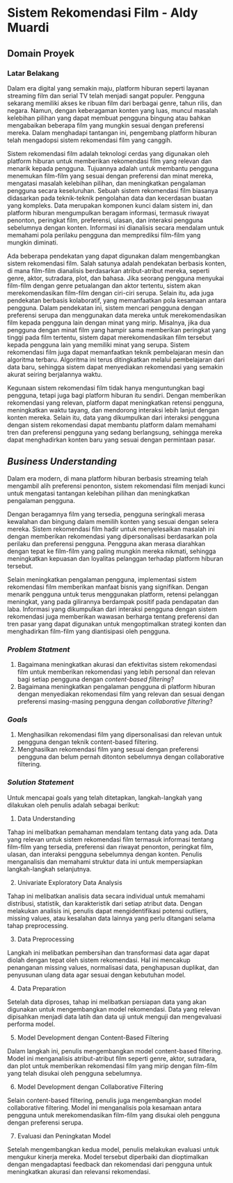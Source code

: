# Sistem Rekomendasi Film - Aldy Muardi
## Domain Proyek
### Latar Belakang

Dalam era digital yang semakin maju, platform hiburan seperti layanan streaming film dan serial TV telah menjadi sangat populer. Pengguna sekarang memiliki akses ke ribuan film dari berbagai genre, tahun rilis, dan negara. Namun, dengan keberagaman konten yang luas, muncul masalah kelebihan pilihan yang dapat membuat pengguna bingung atau bahkan mengabaikan beberapa film yang mungkin sesuai dengan preferensi mereka. Dalam menghadapi tantangan ini, pengembang platform hiburan telah mengadopsi sistem rekomendasi film yang canggih. 

Sistem rekomendasi film adalah teknologi cerdas yang digunakan oleh platform hiburan untuk memberikan rekomendasi film yang relevan dan menarik kepada pengguna. Tujuannya adalah untuk membantu pengguna menemukan film-film yang sesuai dengan preferensi dan minat mereka, mengatasi masalah kelebihan pilihan, dan meningkatkan pengalaman pengguna secara keseluruhan. Sebuah sistem rekomendasi film biasanya didasarkan pada teknik-teknik pengolahan data dan kecerdasan buatan yang kompleks. Data merupakan komponen kunci dalam sistem ini, dan platform hiburan mengumpulkan beragam informasi, termasuk riwayat penonton, peringkat film, preferensi, ulasan, dan interaksi pengguna sebelumnya dengan konten. Informasi ini dianalisis secara mendalam untuk memahami pola perilaku pengguna dan memprediksi film-film yang mungkin diminati.

Ada beberapa pendekatan yang dapat digunakan dalam mengembangkan sistem rekomendasi film. Salah satunya adalah pendekatan berbasis konten, di mana film-film dianalisis berdasarkan atribut-atribut mereka, seperti genre, aktor, sutradara, plot, dan bahasa. Jika seorang pengguna menyukai film-film dengan genre petualangan dan aktor tertentu, sistem akan merekomendasikan film-film dengan ciri-ciri serupa. Selain itu, ada juga pendekatan berbasis kolaboratif, yang memanfaatkan pola kesamaan antara pengguna. Dalam pendekatan ini, sistem mencari pengguna dengan preferensi serupa dan menggunakan data mereka untuk merekomendasikan film kepada pengguna lain dengan minat yang mirip. Misalnya, jika dua pengguna dengan minat film yang hampir sama memberikan peringkat yang tinggi pada film tertentu, sistem dapat merekomendasikan film tersebut kepada pengguna lain yang memiliki minat yang serupa. Sistem rekomendasi film juga dapat memanfaatkan teknik pembelajaran mesin dan algoritma terbaru. Algoritma ini terus ditingkatkan melalui pembelajaran dari data baru, sehingga sistem dapat menyediakan rekomendasi yang semakin akurat seiring berjalannya waktu.

Kegunaan sistem rekomendasi film tidak hanya menguntungkan bagi pengguna, tetapi juga bagi platform hiburan itu sendiri. Dengan memberikan rekomendasi yang relevan, platform dapat meningkatkan retensi pengguna, meningkatkan waktu tayang, dan mendorong interaksi lebih lanjut dengan konten mereka. Selain itu, data yang dikumpulkan dari interaksi pengguna dengan sistem rekomendasi dapat membantu platform dalam memahami tren dan preferensi pengguna yang sedang berlangsung, sehingga mereka dapat menghadirkan konten baru yang sesuai dengan permintaan pasar.

## _Business Understanding_
Dalam era modern, di mana platform hiburan berbasis streaming telah mengambil alih preferensi penonton, sistem rekomendasi film menjadi kunci untuk mengatasi tantangan kelebihan pilihan dan meningkatkan pengalaman pengguna.

Dengan beragamnya film yang tersedia, pengguna seringkali merasa kewalahan dan bingung dalam memilih konten yang sesuai dengan selera mereka. Sistem rekomendasi film hadir untuk menyelesaikan masalah ini dengan memberikan rekomendasi yang dipersonalisasi berdasarkan pola perilaku dan preferensi pengguna. Pengguna akan merasa diarahkan dengan tepat ke film-film yang paling mungkin mereka nikmati, sehingga meningkatkan kepuasan dan loyalitas pelanggan terhadap platform hiburan tersebut.

Selain meningkatkan pengalaman pengguna, implementasi sistem rekomendasi film memberikan manfaat bisnis yang signifikan. Dengan menarik pengguna untuk terus menggunakan platform, retensi pelanggan meningkat, yang pada gilirannya berdampak positif pada pendapatan dan laba. Informasi yang dikumpulkan dari interaksi pengguna dengan sistem rekomendasi juga memberikan wawasan berharga tentang preferensi dan tren pasar yang dapat digunakan untuk mengoptimalkan strategi konten dan menghadirkan film-film yang diantisipasi oleh pengguna.

### _Problem Statment_
1. Bagaimana meningkatkan akurasi dan efektivitas sistem rekomendasi film untuk memberikan rekomendasi yang lebih personal dan relevan bagi setiap pengguna dengan _content-based filtering_?
2. Bagaimana meningkatkan pengalaman pengguna di platform hiburan dengan menyediakan rekomendasi film yang relevan dan sesuai dengan preferensi masing-masing pengguna dengan _collaborative filtering_?

### _Goals_
1. Menghasilkan rekomendasi film yang dipersonalisasi dan relevan untuk pengguna dengan teknik content-based filtering.
2. Menghasilkan rekomendasi film yang sesuai dengan preferensi pengguna dan belum pernah ditonton sebelumnya dengan collaborative filtering.

### _Solution Statement_
Untuk mencapai goals yang telah ditetapkan, langkah-langkah yang dilakukan oleh penulis adalah sebagai berikut:

1. Data Understanding

Tahap ini melibatkan pemahaman mendalam tentang data yang ada. Data yang relevan untuk sistem rekomendasi film termasuk informasi tentang film-film yang tersedia, preferensi dan riwayat penonton, peringkat film, ulasan, dan interaksi pengguna sebelumnya dengan konten. Penulis menganalisis dan memahami struktur data ini untuk mempersiapkan langkah-langkah selanjutnya.

2. Univariate Exploratory Data Analysis

Tahap ini melibatkan analisis data secara individual untuk memahami distribusi, statistik, dan karakteristik dari setiap atribut data. Dengan melakukan analisis ini, penulis dapat mengidentifikasi potensi outliers, missing values, atau kesalahan data lainnya yang perlu ditangani selama tahap preprocessing.

3. Data Preprocessing

Langkah ini melibatkan pembersihan dan transformasi data agar dapat diolah dengan tepat oleh sistem rekomendasi. Hal ini mencakup penanganan missing values, normalisasi data, penghapusan duplikat, dan penyusunan ulang data agar sesuai dengan kebutuhan model.

4. Data Preparation

Setelah data diproses, tahap ini melibatkan persiapan data yang akan digunakan untuk mengembangkan model rekomendasi. Data yang relevan dipisahkan menjadi data latih dan data uji untuk menguji dan mengevaluasi performa model.

5. Model Development dengan Content-Based Filtering

Dalam langkah ini, penulis mengembangkan model content-based filtering. Model ini menganalisis atribut-atribut film seperti genre, aktor, sutradara, dan plot untuk memberikan rekomendasi film yang mirip dengan film-film yang telah disukai oleh pengguna sebelumnya.

6. Model Development dengan Collaborative Filtering

Selain content-based filtering, penulis juga mengembangkan model collaborative filtering. Model ini menganalisis pola kesamaan antara pengguna untuk merekomendasikan film-film yang disukai oleh pengguna dengan preferensi serupa.

7. Evaluasi dan Peningkatan Model

Setelah mengembangkan kedua model, penulis melakukan evaluasi untuk mengukur kinerja mereka. Model tersebut diperbaiki dan dioptimalkan dengan mengadaptasi feedback dan rekomendasi dari pengguna untuk meningkatkan akurasi dan relevansi rekomendasi.
